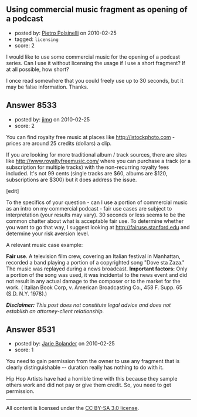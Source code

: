 ## Using commercial music fragment as opening of a podcast

- posted by: [Pietro Polsinelli](https://stackexchange.com/users/-1/589-pietro-polsinelli) on 2010-02-25
- tagged: `licensing`
- score: 2

I would like to use some commercial music for the opening of a podcast series. Can I use it without licensing the usage if I use a short fragment? If at all possible, how short? 

I once read somewhere that you could freely use up to 30 seconds, but it may be false information. Thanks.


## Answer 8533

- posted by: [jimg](https://stackexchange.com/users/-1/2380-jimg) on 2010-02-25
- score: 2

You can find royalty free music at places like http://istockphoto.com - prices are around 25 credits (dollars) a clip.  

If you are looking for more traditional album / track sources, there are sites like http://www.royaltyfreemusic.com/ where you can purchase a track (or a subscription for multiple tracks) with the non-recurring royalty fees included.  It's not 99 cents (single tracks are $60, albums are $120, subscriptions are $300) but it does address the issue.

[edit]

To the specifics of your question - can I use a portion of commercial music as an intro on my commercial podcast - fair use cases are subject to interpretation (your results may vary).  30 seconds or less seems to be the common chatter about what is acceptable fair use. To determine whether you want to go that way, I suggest looking at http://fairuse.stanford.edu and determine your risk aversion level. 

A relevant music case example:

**Fair use**. A television film crew, covering an Italian festival in Manhattan, recorded a band playing a portion of a copyrighted song "Dove sta Zaza." The music was replayed during a news broadcast. **Important factors:** Only a portion of the song was used, it was incidental to the news event and did not result in any actual damage to the composer or to the market for the work. ( Italian Book Corp, v. American Broadcasting Co., 458 F. Supp. 65 (S.D. N.Y. 1978).)


***Disclaimer:** This post does not constitute legal advice and does not establish an attorney-client relationship.*


## Answer 8531

- posted by: [Jarie Bolander](https://stackexchange.com/users/-1/585-jarie-bolander) on 2010-02-25
- score: 1

You need to gain permission from the owner to use any fragment that is clearly distinguishable -- duration really has nothing to do with it.

Hip Hop Artists have had a horrible time with this because they sample others work and did not pay or give them credit. So, you need to get permission.



---

All content is licensed under the [CC BY-SA 3.0 license](https://creativecommons.org/licenses/by-sa/3.0/).
